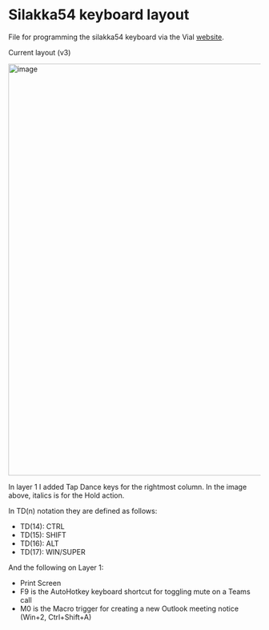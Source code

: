 # Silakka54 keyboard layout
File for programming the silakka54 keyboard via the Vial [website](https://vial.rocks/).

Current layout (v3)

<img width="846" height="822" alt="image" src="https://github.com/user-attachments/assets/7f067767-b971-439f-b848-3ab6fca97e95" />

In layer 1 I added Tap Dance keys for the rightmost column. In the image above, italics is for the Hold action.

In TD(n) notation they are defined as follows:
- TD(14): CTRL
- TD(15): SHIFT
- TD(16): ALT
- TD(17): WIN/SUPER

And the following on Layer 1:
- Print Screen
- F9 is the AutoHotkey keyboard shortcut for toggling mute on a Teams call
- M0 is the Macro trigger for creating a new Outlook meeting notice (Win+2, Ctrl+Shift+A)
